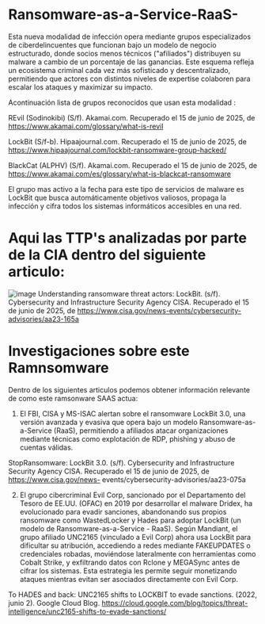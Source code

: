 # Ransomware-as-a-Service-RaaS-
Esta nueva modalidad de infección opera mediante grupos especializados de ciberdelincuentes que funcionan bajo un modelo de negocio estructurado, donde socios menos técnicos ("afiliados") distribuyen su malware a cambio de un porcentaje de las ganancias. Este esquema refleja un ecosistema criminal cada vez más sofisticado y descentralizado, permitiendo que actores con distintos niveles de expertise colaboren para escalar los ataques y maximizar su impacto.

Acontinuación lista de grupos reconocidos que usan esta modalidad :

REvil (Sodinokibi)
(S/f). Akamai.com. Recuperado el 15 de junio de 2025, de https://www.akamai.com/glossary/what-is-revil

LockBit
(S/f-b). Hipaajournal.com. Recuperado el 15 de junio de 2025, de https://www.hipaajournal.com/lockbit-ransomware-group-hacked/

BlackCat (ALPHV)
(S/f). Akamai.com. Recuperado el 15 de junio de 2025, de https://www.akamai.com/es/glossary/what-is-blackcat-ransomware

El grupo mas activo a la fecha para este tipo de servicios de malware es LockBit que busca automáticamente objetivos valiosos, propaga la infección y cifra todos los sistemas informáticos accesibles en una red.

# Aqui las TTP's analizadas por parte de la CIA dentro del siguiente articulo:
![image](https://github.com/user-attachments/assets/1a9533de-78fa-4024-acef-b9425ad06522)
Understanding ransomware threat actors: LockBit. (s/f). Cybersecurity and Infrastructure Security Agency CISA. Recuperado el 15 de junio de 2025, de https://www.cisa.gov/news-events/cybersecurity-advisories/aa23-165a

# Investigaciones sobre este Ramnsomware
Dentro de los siguientes articulos podemos obtener información relevante de como este ramsonware SAAS actua:

1. El FBI, CISA y MS-ISAC alertan sobre el ransomware LockBit 3.0, una versión avanzada y evasiva que opera bajo un modelo Ransomware-as-a-Service (RaaS), permitiendo a afiliados atacar organizaciones mediante técnicas como explotación de RDP, phishing y abuso de cuentas válidas.

 StopRansomware: LockBit 3.0. (s/f). Cybersecurity and Infrastructure Security    Agency CISA. Recuperado el 15 de junio de 2025, de https://www.cisa.gov/news-    events/cybersecurity-advisories/aa23-075a

2. El grupo cibercriminal Evil Corp, sancionado por el Departamento del Tesoro de EE.UU. (OFAC) en 2019 por desarrollar el malware Dridex, ha evolucionado para evadir sanciones, abandonando sus propios ransomware como WastedLocker y Hades para adoptar LockBit (un modelo de Ransomware-as-a-Service - RaaS). Según Mandiant, el grupo afiliado UNC2165 (vinculado a Evil Corp) ahora usa LockBit para dificultar su atribución, accediendo a redes mediante FAKEUPDATES o credenciales robadas, moviéndose lateralmente con herramientas como Cobalt Strike, y exfiltrando datos con Rclone y MEGASync antes de cifrar los sistemas. Esta estrategia les permite seguir monetizando ataques mientras evitan ser asociados directamente con Evil Corp.

To HADES and back: UNC2165 shifts to LOCKBIT to evade sanctions. (2022, junio 2). Google Cloud Blog. https://cloud.google.com/blog/topics/threat-intelligence/unc2165-shifts-to-evade-sanctions/


 




